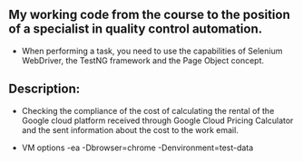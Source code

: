 ## My working code from the course to the position of a specialist in quality control automation.

* When performing a task, you need to use the capabilities of Selenium WebDriver, the TestNG framework and the Page Object concept.

## Description:

* Checking the compliance of the cost of calculating the rental of the Google cloud platform received through Google Cloud Pricing Calculator and the sent information about the cost to the work email.

* VM options -ea -Dbrowser=chrome -Denvironment=test-data